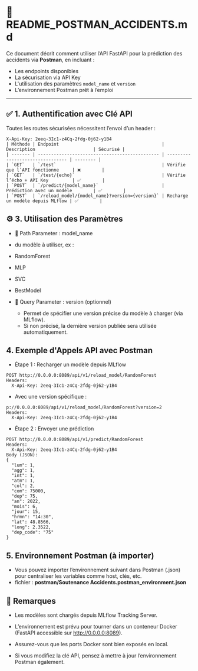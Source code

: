# 📘 README_POSTMAN_ACCIDENTS.md

Ce document décrit comment utiliser l’API FastAPI pour la prédiction des accidents via **Postman**, en incluant :

- Les endpoints disponibles
- La sécurisation via API Key
- L'utilisation des paramètres `model_name` et `version`
- L’environnement Postman prêt à l’emploi

---

## ✅ 1. Authentification avec Clé API

Toutes les routes sécurisées nécessitent l’envoi d’un header :

```http
X-Api-Key: 2eeq-3Ic1-z4Cq-2fdg-0j62-y1B4
| Méthode | Endpoint                                       | Description                      | Sécurisé |
| ------- | ---------------------------------------------- | -------------------------------- | -------- |
| `GET`   | `/test`                                        | Vérifie que l’API fonctionne     | ❌        |
| `GET`   | `/test/{echo}`                                 | Vérifie l’écho + API Key         | ✅        |
| `POST`  | `/predict/{model_name}`                        | Prédiction avec un modèle        | ✅        |
| `POST`  | `/reload_model/{model_name}?version={version}` | Recharge un modèle depuis MLflow | ✅        |
```
## ⚙️ 3. Utilisation des Paramètres 

- 🔸 Path Parameter : model_name
-  du modèle à utiliser, ex :
  - RandomForest
  - MLP
  - SVC
  - BestModel

- 🔸 Query Parameter : version (optionnel)
  - Permet de spécifier une version précise du modèle à charger (via MLflow).
  - Si non précisé, la dernière version publiée sera utilisée automatiquement.

## 4. Exemple d'Appels API avec Postman

- Étape 1 : Recharger un modèle depuis MLflow
```http
POST http://0.0.0.0:8089/api/v1/reload_model/RandomForest
Headers:
  X-Api-Key: 2eeq-3Ic1-z4Cq-2fdg-0j62-y1B4
```

- Avec une version spécifique :
```http 
p://0.0.0.0:8089/api/v1/reload_model/RandomForest?version=2
Headers:
  X-Api-Key: 2eeq-3Ic1-z4Cq-2fdg-0j62-y1B4
```

- Étape 2 : Envoyer une prédiction
```http
POST http://0.0.0.0:8089/api/v1/predict/RandomForest
Headers:
  X-Api-Key: 2eeq-3Ic1-z4Cq-2fdg-0j62-y1B4
Body (JSON):
{
  "lum": 1,
  "agg": 1,
  "int": 1,
  "atm": 1,
  "col": 2,
  "com": 75000,
  "dep": 75,
  "an": 2022,
  "mois": 6,
  "jour": 15,
  "hrmn": "14:30",
  "lat": 48.8566,
  "long": 2.3522,
  "dep_code": "75"
}
```

## 5. Environnement Postman (à importer)
- Vous pouvez importer l’environnement suivant dans Postman (.json) pour centraliser les variables comme host, clés, etc.
- fichier : **postman/Soutenance Accidents.postman_environment.json**

## 📎 Remarques
- Les modèles sont chargés depuis MLflow Tracking Server.

- L’environnement est prévu pour tourner dans un conteneur Docker (FastAPI accessible sur http://0.0.0.0:8089).

- Assurez-vous que les ports Docker sont bien exposés en local.

- Si vous modifiez la clé API, pensez à mettre à jour l’environnement Postman également.


